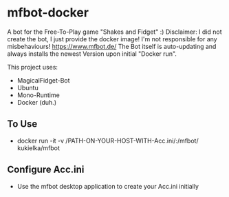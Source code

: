 # mfbot-docker

A bot for the Free-To-Play game "Shakes and Fidget" :)
Disclaimer: I did not create the bot, I just provide the docker image! I'm not responsible for any misbehaviours!
https://www.mfbot.de/
The Bot itself is auto-updating and always installs the newest Version upon initial "Docker run".

This project uses:
- MagicalFidget-Bot
- Ubuntu
- Mono-Runtime
- Docker (duh.)

## To Use
- docker run -it -v /PATH-ON-YOUR-HOST-WITH-Acc.ini/:/mfbot/ kukielka/mfbot

## Configure Acc.ini
- Use the mfbot desktop application to create your Acc.ini initially